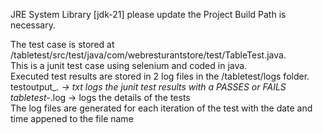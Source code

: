 JRE System Library [jdk-21]  please update the Project Build Path is necessary.

The test case is stored at /tabletest/src/test/java/com/webresturantstore/test/TableTest.java.  
This is a junit test case using selenium and coded in java.  
Executed test results are stored in 2 log files in the /tabletest/logs folder.  
     testoutput_*.     -> txt logs the junit test results with a PASSES or FAILS  
     tabletest-*.log   -> logs the details of the tests  
     The log files are generated for each iteration of the test with the date and time appened to the file name
